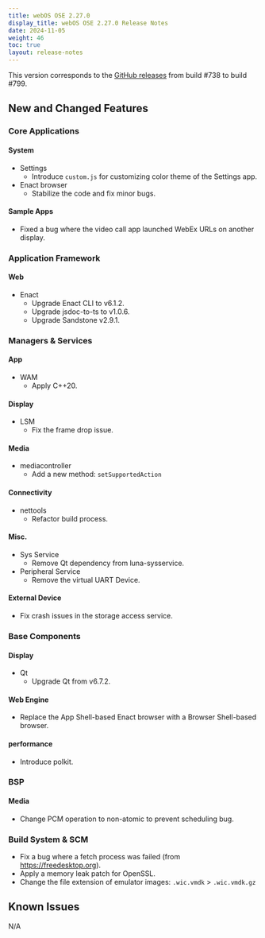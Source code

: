 ```yaml
---
title: webOS OSE 2.27.0
display_title: webOS OSE 2.27.0 Release Notes
date: 2024-11-05
weight: 46
toc: true
layout: release-notes
---
```


This version corresponds to the [GitHub releases](https://github.com/webosose/build-webos/releases) from build #738 to build #799.

## New and Changed Features

### Core Applications

#### System

- Settings
  - Introduce `custom.js` for customizing color theme of the Settings app.
- Enact browser
  - Stabilize the code and fix minor bugs.

#### Sample Apps

- Fixed a bug where the video call app launched WebEx URLs on another display.

### Application Framework

#### Web

- Enact
  - Upgrade Enact CLI to v6.1.2.
  - Upgrade jsdoc-to-ts to v1.0.6.
  - Upgrade Sandstone v2.9.1.

### Managers & Services

#### App

- WAM
  - Apply C++20.

#### Display

- LSM
  - Fix the frame drop issue.

#### Media

- mediacontroller
  - Add a new method: `setSupportedAction`

#### Connectivity

- nettools
  - Refactor build process.

#### Misc.

- Sys Service
  - Remove Qt dependency from luna-sysservice.
- Peripheral Service
  - Remove the virtual UART Device.

#### External Device

- Fix crash issues in the storage access service.

### Base Components 

#### Display

- Qt
  - Upgrade Qt from v6.7.2.

#### Web Engine

- Replace the App Shell-based Enact browser with a Browser Shell-based browser.

#### performance

- Introduce polkit.

### BSP

#### Media

- Change PCM operation to non-atomic to prevent scheduling bug.

### Build System & SCM

- Fix a bug where a fetch process was failed (from https://freedesktop.org).
- Apply a memory leak patch for OpenSSL.
- Change the file extension of emulator images: `.wic.vmdk` > `.wic.vmdk.gz`

## Known Issues

N/A
